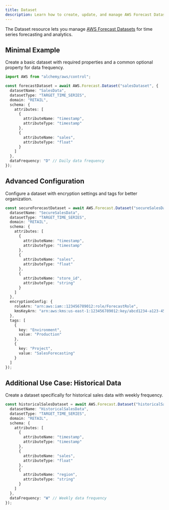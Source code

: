 ```yaml
---
title: Dataset
description: Learn how to create, update, and manage AWS Forecast Datasets using Alchemy Cloud Control.
---
```



The Dataset resource lets you manage [AWS Forecast Datasets](https://docs.aws.amazon.com/forecast/latest/userguide/) for time series forecasting and analytics.

## Minimal Example

Create a basic dataset with required properties and a common optional property for data frequency.

```ts
import AWS from "alchemy/aws/control";

const forecastDataset = await AWS.Forecast.Dataset("salesDataset", {
  datasetName: "SalesData",
  datasetType: "TARGET_TIME_SERIES",
  domain: "RETAIL",
  schema: {
    attributes: [
      {
        attributeName: "timestamp",
        attributeType: "timestamp"
      },
      {
        attributeName: "sales",
        attributeType: "float"
      }
    ]
  },
  dataFrequency: "D" // Daily data frequency
});
```

## Advanced Configuration

Configure a dataset with encryption settings and tags for better organization.

```ts
const secureForecastDataset = await AWS.Forecast.Dataset("secureSalesDataset", {
  datasetName: "SecureSalesData",
  datasetType: "TARGET_TIME_SERIES",
  domain: "RETAIL",
  schema: {
    attributes: [
      {
        attributeName: "timestamp",
        attributeType: "timestamp"
      },
      {
        attributeName: "sales",
        attributeType: "float"
      },
      {
        attributeName: "store_id",
        attributeType: "string"
      }
    ]
  },
  encryptionConfig: {
    roleArn: "arn:aws:iam::123456789012:role/ForecastRole",
    kmsKeyArn: "arn:aws:kms:us-east-1:123456789012:key/abcd1234-a123-456a-a12b-a123b4cd56ef"
  },
  tags: [
    {
      key: "Environment",
      value: "Production"
    },
    {
      key: "Project",
      value: "SalesForecasting"
    }
  ]
});
```

## Additional Use Case: Historical Data

Create a dataset specifically for historical sales data with weekly frequency.

```ts
const historicalSalesDataset = await AWS.Forecast.Dataset("historicalSalesDataset", {
  datasetName: "HistoricalSalesData",
  datasetType: "TARGET_TIME_SERIES",
  domain: "RETAIL",
  schema: {
    attributes: [
      {
        attributeName: "timestamp",
        attributeType: "timestamp"
      },
      {
        attributeName: "sales",
        attributeType: "float"
      },
      {
        attributeName: "region",
        attributeType: "string"
      }
    ]
  },
  dataFrequency: "W" // Weekly data frequency
});
```
